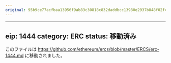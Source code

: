 ```yaml
---
original: 95b9ce77acfbaa13956f9ab83c30818c832daddbcc13980e2937b848f02fc614
---
```


---
eip: 1444
category: ERC
status: 移動済み
---

このファイルは https://github.com/ethereum/ercs/blob/master/ERCS/erc-1444.md に移動されました。